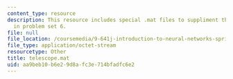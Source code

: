 ```yaml
---
content_type: resource
description: This resource includes special .mat files to suppliment the contents
  in problem set 6.
file: null
file_location: /coursemedia/9-641j-introduction-to-neural-networks-spring-2005/aa9beb10b6e29d8afc3e714bfadfc6e2_telescope.mat
file_type: application/octet-stream
resourcetype: Other
title: telescope.mat
uid: aa9beb10-b6e2-9d8a-fc3e-714bfadfc6e2
---
```

